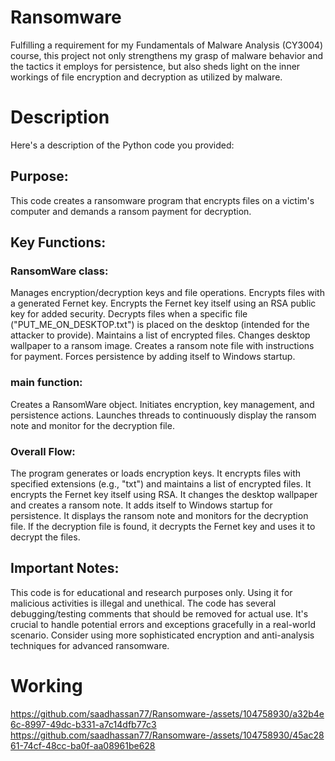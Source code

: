 # Ransomware
Fulfilling a requirement for my Fundamentals of Malware Analysis (CY3004) course, this project not only strengthens my grasp of malware behavior and the tactics it employs for persistence, but also sheds light on the inner workings of file encryption and decryption as utilized by malware.

# Description

Here's a description of the Python code you provided:

## Purpose:

This code creates a ransomware program that encrypts files on a victim's computer and demands a ransom payment for decryption.
## Key Functions:

### RansomWare class:
Manages encryption/decryption keys and file operations.
Encrypts files with a generated Fernet key.
Encrypts the Fernet key itself using an RSA public key for added security.
Decrypts files when a specific file ("PUT_ME_ON_DESKTOP.txt") is placed on the desktop (intended for the attacker to provide).
Maintains a list of encrypted files.
Changes desktop wallpaper to a ransom image.
Creates a ransom note file with instructions for payment.
Forces persistence by adding itself to Windows startup.
### main function:
Creates a RansomWare object.
Initiates encryption, key management, and persistence actions.
Launches threads to continuously display the ransom note and monitor for the decryption file.
### Overall Flow:

The program generates or loads encryption keys.
It encrypts files with specified extensions (e.g., "txt") and maintains a list of encrypted files.
It encrypts the Fernet key itself using RSA.
It changes the desktop wallpaper and creates a ransom note.
It adds itself to Windows startup for persistence.
It displays the ransom note and monitors for the decryption file.
If the decryption file is found, it decrypts the Fernet key and uses it to decrypt the files.
## Important Notes:

This code is for educational and research purposes only. Using it for malicious activities is illegal and unethical.
The code has several debugging/testing comments that should be removed for actual use.
It's crucial to handle potential errors and exceptions gracefully in a real-world scenario.
Consider using more sophisticated encryption and anti-analysis techniques for advanced ransomware.


# Working
https://github.com/saadhassan77/Ransomware-/assets/104758930/a32b4e6c-8997-49dc-b331-a7c14dfb77c3
https://github.com/saadhassan77/Ransomware-/assets/104758930/45ac2861-74cf-48cc-ba0f-aa08961be628


